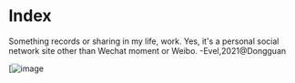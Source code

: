 Index 
=====================

Something records or sharing in my life, work. Yes, it's a personal social network site other than Wechat moment or Weibo. -Evel,2021@Dongguan

[![image](https://picsum.photos/360/760?random=1)
